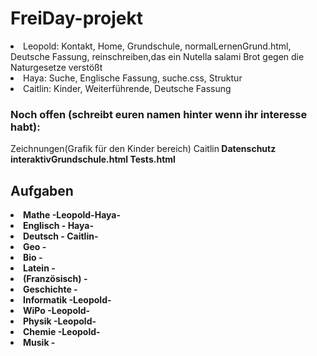 # FreiDay-projekt

<li>Leopold: Kontakt, Home, Grundschule, normalLernenGrund.html, Deutsche Fassung, reinschreiben,das ein Nutella salami Brot gegen die Naturgesetze verstößt</li>

<li>Haya: Suche, Englische Fassung, suche.css, Struktur</li>

<li>Caitlin: Kinder, Weiterführende, Deutsche Fassung</li>

<h3>Noch offen (schreibt euren namen hinter wenn ihr interesse habt):</h3>

Zeichnungen(Grafik für den Kinder bereich) Caitlin<b>
Datenschutz<b>
interaktivGrundschule.html<b>
Tests.html<b>

<h2> Aufgaben </h2>
 <li> Mathe -Leopold-Haya-</li>
  <li> Englisch - Haya-</li>
  <li> Deutsch - Caitlin-</li>
  <li> Geo -</li>
  <li> Bio -</li>
  <li> Latein -</li>
  <li> (Französisch) -</li>
  <li> Geschichte -</li>
 <li>  Informatik -Leopold-</li>
  <li> WiPo -Leopold-</li>
  <li> Physik -Leopold-</li>
 <li>  Chemie -Leopold-</li>
  <li> Musik -</li>
  


